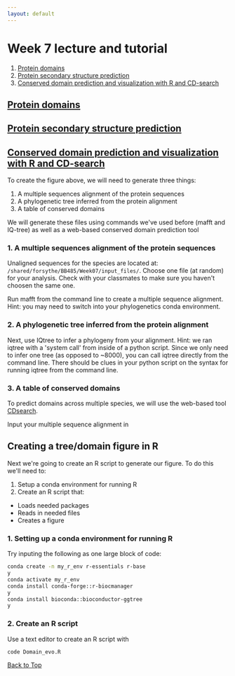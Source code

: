 ```yaml
---
layout: default
---
```


<a name="top"></a>


# Week 7 lecture and tutorial
1. [Protein domains](#domains)
2. [Protein secondary structure prediction](#structure)
3. [Conserved domain prediction and visualization with R and CD-search](pred)


## <ins>**Protein domains**</ins> <a name="domains"></a>

## <ins>**Protein secondary structure prediction**</ins> <a name="structure"></a>

## <ins>**Conserved domain prediction and visualization with R and CD-search**</ins> <a name="pred"></a>

To create the figure above, we will need to generate three things:
1. A multiple sequences alignment of the protein sequences
2. A phylogenetic tree inferred from the protein alignment
3. A table of conserved domains

We will generate these files using commands we've used before (mafft and IQ-tree) as well as a web-based conserved domain prediction tool

### 1. A multiple sequences alignment of the protein sequences
Unaligned sequences for the species are located at: `/shared/forsythe/BB485/Week07/input_files/`. Choose one file (at random) for your analysis. Check with your classmates to make sure you haven't choosen the same one.

Run mafft from the command line to create a multiple sequence alignment. Hint: you may need to switch into your phylogenetics conda environment.

### 2. A phylogenetic tree inferred from the protein alignment

Next, use IQtree to infer a phylogeny from your alignment. Hint: we ran iqtree with a 'system call' from inside of a python script. Since we only need to infer one tree (as opposed to ~8000), you can call iqtree directly from the command line. There should be clues in your python script on the syntax for running iqtree from the command line.

### 3. A table of conserved domains

To predict domains across multiple species, we will use the web-based tool [CDsearch](https://www.ncbi.nlm.nih.gov/Structure/bwrpsb/bwrpsb.cgi).

Input your multiple sequence alignment in

## Creating a tree/domain figure in R
Next we're going to create an R script to generate our figure. To do this we'll need to:
1. Setup a conda environment for running R
2. Create an R script that:
  - Loads needed packages
  - Reads in needed files
  - Creates a figure


### 1. Setting up a conda environment for running R

Try inputing the following as one large block of code:
```bash
conda create -n my_r_env r-essentials r-base
y
conda activate my_r_env
conda install conda-forge::r-biocmanager
y
conda install bioconda::bioconductor-ggtree
y
```

### 2. Create an R script

Use a text editor to create an R script with
```bash
code Domain_evo.R
```


[Back to Top](#top)
